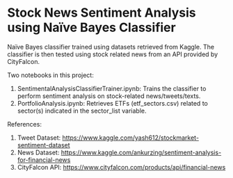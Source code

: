 # Stock News Sentiment Analysis using Naïve Bayes Classifier

Naïve Bayes classifier trained using datasets retrieved from Kaggle. The classifier is then tested using stock related news from an API provided by CityFalcon.

Two notebooks in this project:

1. SentimentalAnalysisClassifierTrainer.ipynb: Trains the classifier to perform sentiment analysis on stock-related news/tweets/texts.
2. PortfolioAnalysis.ipynb: Retrieves ETFs (etf_sectors.csv) related to sector(s) indicated in the sector_list variable.

References:

1. Tweet Dataset: https://www.kaggle.com/yash612/stockmarket-sentiment-dataset
2. News Dataset: https://www.kaggle.com/ankurzing/sentiment-analysis-for-financial-news
3. CityFalcon API: https://www.cityfalcon.com/products/api/financial-news

